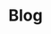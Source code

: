 # Blog
<script setup>
import { ref, computed, onMounted } from "vue";

const posts = ref([]);
const selectedCategory = ref("All");
const searchQuery = ref("");

// Categories for filtering
const categories = [
  "All",
  "Human Centric",
  "Industry 5.0 Tech",
  "Sustainability",
  "Case Study / Applications",
  "Workforce Development",
  "Business Strategies",
  "Resources",
];

onMounted(() => {
  // Import Markdown files from the `docs/blog` directory
  const blogFiles = import.meta.glob('/docs/blog/*.md', { eager: true });

  console.log("Loaded Blog Files:", blogFiles); // Debug imported files

  const blogPosts = Object.entries(blogFiles).map(([path, module]) => {
    const { frontmatter } = module;
    return {
      url: `/blog${path.replace('/docs/blog', '').replace('.md', '')}`, // Correct blog post URLs
      title: frontmatter?.title || path.split('/').pop().replace('.md', ''),
      date: frontmatter?.date || '1970-01-01',
      category: frontmatter?.category || "Uncategorized",
    };
  });

  posts.value = blogPosts.sort((a, b) => new Date(b.date) - new Date(a.date));
  console.log("Processed Blog Posts:", posts.value); // Debug processed posts
});

// Filter posts dynamically based on category and search query
const filteredPosts = computed(() => {
  let filtered = posts.value;

  if (selectedCategory.value !== "All") {
    filtered = filtered.filter((post) => post.category === selectedCategory.value);
  }

  if (searchQuery.value) {
    filtered = filtered.filter((post) =>
      post.title.toLowerCase().includes(searchQuery.value.toLowerCase())
    );
  }

  return filtered;
});
</script>

<template>
  <div>
    <!-- Category Filter -->
    <div class="filter-container">
      <label for="category-select" class="filter-label">Select Category:</label>
      <select id="category-select" v-model="selectedCategory" class="category-dropdown">
        <option v-for="category in categories" :key="category" :value="category">
          {{ category }}
        </option>
      </select>
    </div>

    <!-- Search Bar -->
    <div class="search-container">
      <label for="search-input" class="search-label">Search:</label>
      <input
        id="search-input"
        v-model="searchQuery"
        class="search-input"
        placeholder="Search by title"
      />
    </div>

    <!-- Blog Posts -->
    <div v-if="filteredPosts.length === 0" class="no-posts">
      No posts found. Please refine your search or category selection.
    </div>
    <div v-else>
      <div v-for="post in filteredPosts" :key="post.url" class="blog-item">
        <a :href="post.url" class="blog-title">{{ post.title }}</a>
        <div class="blog-date">{{ post.date }}</div>
      </div>
    </div>
  </div>
</template>

<style scoped>
.filter-container,
.search-container {
  margin-bottom: 1.5rem;
}

.filter-label,
.search-label {
  font-size: 1rem;
  font-weight: bold;
}

.category-dropdown,
.search-input {
  padding: 0.5rem;
  font-size: 1rem;
  border: 1px solid #ddd;
  border-radius: 5px;
}

.blog-item {
  margin-bottom: 1rem;
}

.blog-title {
  font-size: 1.2rem;
  font-weight: bold;
  color: var(--vp-c-brand, #007acc);
  text-decoration: none;
}

.blog-title:hover {
  text-decoration: underline;
}

.no-posts {
  font-size: 1rem;
  color: #666;
  text-align: center;
  margin-top: 2rem;
}
</style>
